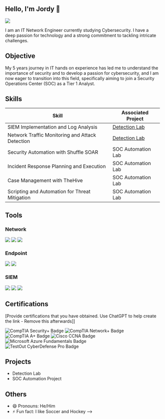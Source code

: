 ## Hello, I'm Jordy 👋

<a href="https://www.linkedin.com/in/jordy-n-199851227"><img src="https://img.shields.io/badge/-LinkedIn-0072b1?&style=for-the-badge&logo=linkedin&logoColor=white" /></a>


I am an IT Network Engineer currently studying Cybersecurity. I have a deep passion for technology and a strong commitment to tackling intricate challenges.

## Objective

My 5 years journey in IT hands on experience has led me to understand the importance of security and to develop a passion for cybersecurity, and I am now eager to transition into this field, specifically aiming to join a Security Operations Center (SOC) as a Tier 1 Analyst.

## Skills


| Skill                                         | Associated Project         |
|-----------------------------------------------|----------------------------|
| SIEM Implementation and Log Analysis          | <a href="https://google.com">Detection Lab</a>|
| Network Traffic Monitoring and Attack Detection | <a href="https://google.com">Detection Lab</a>|
| Security Automation with Shuffle SOAR         | SOC Automation Lab|
| Incident Response Planning and Execution      | SOC Automation Lab|
| Case Management with TheHive                  | SOC Automation Lab|
| Scripting and Automation for Threat Mitigation | SOC Automation Lab|

## Tools


### Network
<div>
    <img src="https://img.shields.io/badge/-Wireshark-1679A7?&style=for-the-badge&logo=Wireshark&logoColor=white" />
    <img src="https://img.shields.io/badge/-Suricata-EF3B2D?&style=for-the-badge&logo=Suricata&logoColor=white" />
    <img src="https://img.shields.io/badge/-Zeek-777BB4?&style=for-the-badge&logo=Zeek&logoColor=white" />
</div>

### Endpoint
<div>
    <img src="https://img.shields.io/badge/-Microsoft_Defender_for_Endpoint-00A4EF?&style=for-the-badge&logo=Microsoft&logoColor=white" />
    <img src="https://img.shields.io/badge/-Velociraptor-4B275F?&style=for-the-badge&logo=Velociraptor&logoColor=white" />
</div>

### SIEM
<div>
    <img src="https://img.shields.io/badge/-Microsoft_Sentinel-0078D4?&style=for-the-badge&logo=Microsoft&logoColor=white" />
    <img src="https://img.shields.io/badge/-Splunk-000000?&style=for-the-badge&logo=Splunk&logoColor=white" />
    <img src="https://img.shields.io/badge/-Elastic-005571?&style=for-the-badge&logo=Elastic&logoColor=white" />
</div>

## Certifications
[Provide certifications that you have obtained. Use ChatGPT to help create the link - Remove this afterwards]]
<div>
  <img src="https://img.shields.io/badge/CompTIA%20Security%2B-FF0000?style=for-the-badge&logo=CompTIA&logoColor=white" alt="CompTIA Security+ Badge"/>
  <img src="https://img.shields.io/badge/CompTIA%20Network%2B-007ACC?style=for-the-badge&logo=CompTIA&logoColor=white" alt="CompTIA Network+ Badge"/>
  <img src="https://img.shields.io/badge/CompTIA%20A%2B-0078D4?style=for-the-badge&logo=CompTIA&logoColor=white" alt="CompTIA A+ Badge"/>
    <img src="https://img.shields.io/badge/Cisco%20CCNA-0045E2?style=for-the-badge&logo=cisco&logoColor=white" alt="Cisco CCNA Badge"/>
<img src="https://img.shields.io/badge/Microsoft%20Azure%20Fundamentals-0078D4?style=for-the-badge&logo=microsoft-azure&logoColor=white" alt="Microsoft Azure Fundamentals Badge"/>

<img src="https://img.shields.io/badge/TestOut%20CyberDefense%20Pro-007ACC?style=for-the-badge&logo=TestOut&logoColor=white" alt="TestOut CyberDefense Pro Badge"/>



</div>

## Projects
- Detection Lab
- SOC Automation Project

</div>

## Others
- 😄 Pronouns: He/Him
- ⚡ Fun fact: I like Soccer and Hockey
-->
